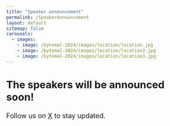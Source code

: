 ```yaml
---
title: "Speaker announcement"
permalink: /SpeakerAnnouncement
layout: default
sitemap: false
carousels:
  - images: 
    - image: /bytemal-2024/images/location/location.jpg
    - image: /bytemal-2024/images/location/location2.jpg
    - image: /bytemal-2024/images/location/location3.jpg
---
```


  <div class="col-sm-12 px-3">
	  <div class="jumbotron p-5" style="text-align:left; font-size:18px">
		  <h2><b>The speakers will be announced soon!</b></h2>
		  <p> Follow us on <a href = "https://twitter.com/bytemal">X</a> to stay updated.
	          </p>
	  </div>
	  
